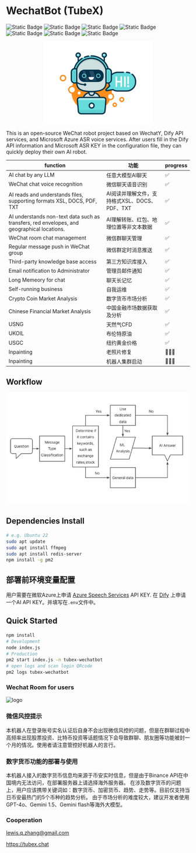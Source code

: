 # WechatBot (TubeX)

![Static Badge](https://img.shields.io/badge/21.0%2B-x?style=flat&logo=Node.js&logoColor=green&label=Node.js&color=green)
![Static Badge](https://img.shields.io/badge/1.20.0%2B-x?style=flat&logo=Wechat&logoColor=green&label=WechatY&color=green)
![Static Badge](https://img.shields.io/badge/1.14%2B-x?style=flat&logo=github&logoColor=whitee&label=wechat4u&color=orange)
![Static Badge](https://img.shields.io/badge/v3-x?style=flat&logo=github&logoColor=white&label=silk-v3-decoder&color=purple)
![Static Badge](https://img.shields.io/badge/6.1.1-x?style=flat&logo=ffmpeg&logoColor=orange&label=ffmpeg&color=orange)
![Static Badge](https://img.shields.io/badge/cognitiveservices_speech-x?style=flat&logo=microsoft&logoColor=blue&label=Azure&color=blue)
![Static Badge](https://img.shields.io/badge/Doubao-x?style=flat&logo=Dify&logoColor=white&label=Dify&color=darkgreen)

<div align="center">
    <img src="public/bot.jpg" alt="logo" width="300"/>
</div>

This is an open-source WeChat robot project based on WechatY, Dify API services, and Microsoft Azure ASR voice services. After users fill in the Dify API information and Microsoft ASR KEY in the configuration file, they can quickly deploy their own AI robot.

|function|功能|progress|
|--|--|--|
|AI chat by any LLM| 任意大模型AI聊天|✅|
|WeChat chat voice recognition |微信聊天语音识别|✅|
|AI reads and understands files, supporting formats XSL, DOCS, PDF, TXT |AI阅读并理解文件，支持格式XSL、DOCS、PDF、TXT|✅|
|AI understands non-text data such as transfers, red envelopes, and geographical locations. |AI理解转账、红包、地理位置等非文本数据|✅|
|WeChat room chat management |微信群聊天管理|✅|
|Regular message push in WeChat group |微信群定时消息推送|✅|
|Third-party knowledge base access |第三方知识库接入|✅|
|Email notification to Administrator |管理员邮件通知|✅|
| Long Memeory for chat | 聊天长记忆 |✅|
| Self-running business | 自我运维 |✅|
| Crypto Coin Market Analysis | 数字货币市场分析 |✅|
| Chinese Financial Market Analysis | 中国金融市场数据获取及分析 |✅|
| USNG | 天然气CFD |✅|
| UKOIL | 布伦特原油 |✅|
| USGC | 纽约黄金价格 |✅|
| Inpainting | 老照片修复 |🏃🏻‍♀️|
| Inpainting | 机器人集群启动 |🏃🏻‍♀️|

## Workflow

<div align="center">
    <img src="public/workflow.png" alt="workflow"/>
</div>

## Dependencies Install

```bash
# e.g. Ubuntu 22
sudo apt update
sudo apt install ffmpeg
sudo apt install redis-server
npm install -g pm2
```

## 部署前环境变量配置

用户需要在微软Azure上申请 [Azure Speech Services](https://azure.microsoft.com/zh-cn/free/ai-services/) API KEY.
在 [Dify](https://dify.ai) 上申请一个AI API KEY。并填写在`.env`文件中。


## Quick Started

```bash
npm install
# Development
node index.js
# Production
pm2 start index.js -n tubex-wechatbot
# open logs and scan login QRcode
pm2 logs tubex-wechatbot
```
### Wechat Room for users

<img src="https://www.tubex.chat/service.jpg" alt="logo" width="200"/>

### 微信风控提示

本机器人在登录账号实名认证后自身不会出现微信风控的问题，但是在群聊过程中高频率出现股票投资、比特币投资等话题情况下会导致群聊、朋友圈等功能被封一个月的情况。使用者请注意管控好机器人的言行。

### 数字货币功能的部署与使用

本机器人接入的数字货币信息均来源于币安实时信息，但是由于Binance API在中国境内无法访问，在部署服务器上请选择海外服务器。
在涉及数字货币的问题上，用户应该携带关键词如：数字货币、加密货币、趋势、走势等。目前仅支持当日币安最热门的5个币种的趋势分析。
由于市场分析的难度较大，建议开发者使用GPT-4o、Gemini 1.5、Gemini flash等海外大模型。

### Cooperation

lewis.q.zhang@gmail.com

https://tubex.chat


